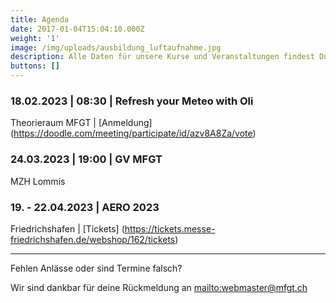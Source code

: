```yaml
---
title: Agenda
date: 2017-01-04T15:04:10.000Z
weight: '1'
image: /img/uploads/ausbildung_luftaufnahme.jpg
description: Alle Daten für unsere Kurse und Veranstaltungen findest Du in unserer Agenda.
buttons: []
---
```

### 18.02.2023 | 08:30 | Refresh your Meteo with Oli

Theorieraum MFGT | [Anmeldung] (https://doodle.com/meeting/participate/id/azv8A8Za/vote)

### 24.03.2023 | 19:00 | GV MFGT

MZH Lommis

### 19. - 22.04.2023 | AERO 2023

Friedrichshafen | [Tickets] (https://tickets.messe-friedrichshafen.de/webshop/162/tickets)

<hr>

Fehlen Anlässe oder sind Termine falsch?

Wir sind dankbar für deine Rückmeldung an <mailto:webmaster@mfgt.ch>
